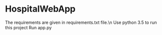 # HospitalWebApp
The requirements are given in requirements.txt file.\n
Use python 3.5 to run this project
Run app.py
